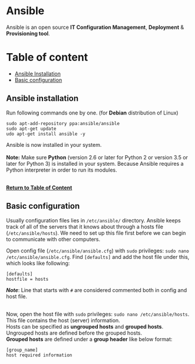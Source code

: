 # Ansible

Ansible is an open source **IT Configuration Management**, **Deployment** & **Provisioning tool**.


# Table of content
- [Ansible Installation](#ansible-installation)
- [Basic configuration](#basic-configuration)



## Ansible installation
Run following commands one by one. (for **Debian** distribution of Linux)
```
sudo apt-add-repository ppa:ansible/ansible
sudo apt-get update
udo apt-get install ansible -y
```
Ansible is now installed in your system. <br> <br>
**Note:** Make sure **Python** (version 2.6 or later for Python 2 or version 3.5 or later for Python 3) is installed in your system. Because Ansible requires a Python interpreter in order to run its modules. <br>

<br> [**Return to Table of Content**](table-of-content)



## Basic configuration
Usually configuration files lies in `/etc/ansible/` directory. Ansible keeps track of all of the servers that it knows about through a hosts file (`/etc/ansible/hosts`). We need to set up this file first before we can begin to communicate with other computers. <br>

Open config file (`/etc/ansible/ansible.cfg`) with `sudo` privileges: `sudo nano /etc/ansible/ansible.cfg`. Find `[defaults]` and add the host file under this, which looks like following:
```
[defaults]
hostfile = hosts
```
***Note***: Line that starts with `#` are considered commented both in config and host file. <br><br>

Now, open the host file with `sudo` privileges: `sudo nano /etc/ansible/hosts`. This file contains the host (server) information. <br>
Hosts can be specified as **ungrouped hosts** and **grouped hosts**. Ungrouped hosts are defined before the grouped hosts. <br>
**Grouped hosts** are defined under a **group header** like below format:
```
[group_name]
host required information
```










